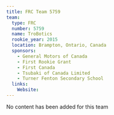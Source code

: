 ```yaml
---
title: FRC Team 5759
team:
  type: FRC
  number: 5759
  name: TroBotics
  rookie_year: 2015
  location: Brampton, Ontario, Canada
  sponsors:
    - General Motors of Canada
    - First Rookie Grant
    - First Canada
    - Tsubaki of Canada Limited
    - Turner Fenton Secondary School
  links:
    Website: 
---
```

No content has been added for this team